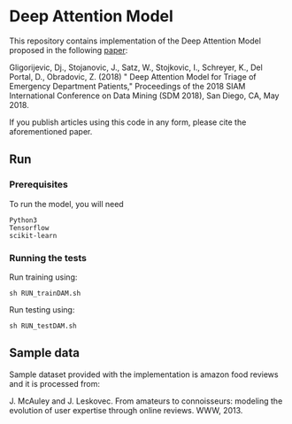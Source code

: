 # Deep Attention Model

This repository contains implementation of the Deep Attention Model proposed in the following [paper](https://astro.temple.edu/~tuf28053/papers/gligorijevicSDM18.pdf): 

Gligorijevic, Dj., Stojanovic, J., Satz, W., Stojkovic, I., Schreyer, K., Del Portal, D., Obradovic, Z. (2018) " Deep Attention Model for Triage of Emergency Department Patients," Proceedings of the 2018 SIAM International Conference on Data Mining (SDM 2018), San Diego, CA, May 2018.

If you publish articles using this code in any form, please cite the aforementioned paper.

## Run

### Prerequisites
To run the model, you will need
```
Python3
Tensorflow
scikit-learn
```

### Running the tests
Run training using: 
```
sh RUN_trainDAM.sh
```
Run testing using: 
```
sh RUN_testDAM.sh
```

## Sample data
Sample dataset provided with the implementation is amazon food reviews and it is processed from: 

J. McAuley and J. Leskovec. From amateurs to connoisseurs: modeling the evolution of user expertise through online reviews. WWW, 2013.
